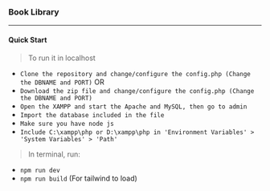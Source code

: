 ### Book Library
-------
#### Quick Start
> To run it in localhost

- `Clone the repository and change/configure the config.php (Change the DBNAME and PORT)` OR
- `Download the zip file and change/configure the config.php (Change the DBNAME and PORT)`
- `Open the XAMPP and start the Apache and MySQL, then go to admin`
- `Import the database included in the file`
- `Make sure you have node js`
- `Include C:\xampp\php or D:\xampp\php in 'Environment Variables' > 'System Variables' > 'Path' `  
  

> In terminal, run:
- `npm run dev` 
- `npm run build` (For tailwind to load) 
